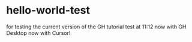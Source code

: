 # hello-world-test
for testing the current version of the GH tutorial
test at 11:12
now with GH Desktop
now with Cursor!


